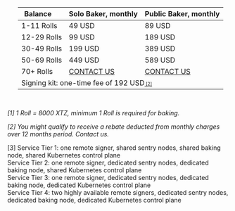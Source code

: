 <section id="pricelist">
    <ul class="flex-container">
        <div class=".midl-table-view-offering">
        <div class="card btn-no-waves">
        <div class="card-body" style="text-align: center;">
            <div class="table-responsive">
                <table class="table table-bordered">
                    <thead>
                    <tr>
                        <th scope="col" class="midl-table-title">Balance<a style="font-size:10px;color:#fff" href="#section1"> [1]</a></th>
                        <th scope="col" class="midl-table-title">Solo Baker, monthly</th>
                        <th scope="col" class="midl-table-title">Public Baker, monthly</th>
                    </tr>
                    </thead>
                    <tbody>
                    <tr>
                        <td>1-11 Rolls</td>
                        <td>49 USD</td>
                        <td>89 USD</td>
                    </tr>
                    <tr>
                        <td>12-29 Rolls</td>
                        <td>99 USD</td>
                        <td>189 USD</td>
                    </tr>
                    <tr>
                        <td>30-49 Rolls</td>
                        <td>199 USD</td>
                        <td>389 USD</td>
                    </tr>
                    <tr>
                        <td>50-69 Rolls</td>
                        <td>449 USD</td>
                        <td>589 USD</td>
                    </tr>
                    <tr>
                        <td>70+ Rolls</td>
                        <td><a href="mailto:hello@midl.dev" target="_blank">CONTACT US <i class="fa fa-envelope-o"></i></a></td>
                        <td><a href="mailto:hello@midl.dev" target="_blank">CONTACT US <i class="fa fa-envelope-o"></i></a></td>
                    </tr>
                    <tr>
                        <td colspan="3">Signing kit: one-time fee of 192 USD<a style="font-size:10px" href="#section1"> [2]</a></td>
                    </tr>
                    </tbody>
                </table>


</div>
</div>
</div>
</div>
</ul>
</section>
<div style="padding-top:15px"><i>
<p>[1] 1 Roll = 8000 XTZ, minimum 1 Roll is required for baking.</p>
<p>[2] You might qualify to receive a rebate deducted from monthly charges over 12 months period. Contact us.</p></i>
<p>[3] Service Tier 1: one remote signer, shared sentry nodes, shared baking node, shared Kubernetes control plane<br/>
Service Tier 2: one remote signer, dedicated sentry nodes, dedicated baking node, shared Kubernetes control plane<br/>
Service Tier 3: one remote signer, dedicated sentry nodes, dedicated baking node, dedicated Kubernetes control plane<br/>
Service Tier 4: two highly available remote signers, dedicated sentry nodes, dedicated baking node, dedicated Kubernetes control plane</p></i>
</div>
